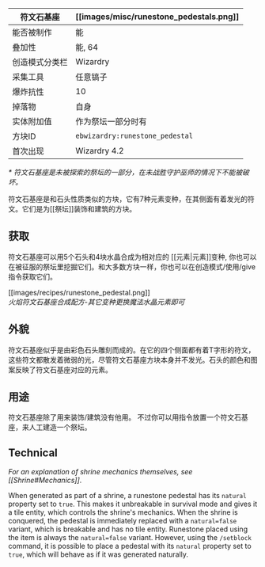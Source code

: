 | 符文石基座 | [[images/misc/runestone_pedestals.png]] |
|---|---|
| 能否被制作 | 能 |
| 叠加性 | 能, 64 |
| 创造模式分类栏 | Wizardry |
| 采集工具 | 任意镐子 |
| 爆炸抗性 | 10 |
| 掉落物 | 自身 |
| 实体附加值 | 作为祭坛一部分时有 |
| 方块ID | `ebwizardry:runestone_pedestal` |
| 首次出现 | Wizardry 4.2 |

_\* 符文石基座是未被探索的祭坛的一部分，在未战胜守护巫师的情况下不能被破坏。_

符文石基座是和石头性质类似的方块，它有7种元素变种，在其侧面有着发光的符文。它们是为[[祭坛]]装饰和建筑的方块。

## 获取
符文石基座可以用5个石头和4块水晶合成为相对应的 [[元素|元素]]变种, 你也可以在被征服的祭坛里挖掘它们。和大多数方块一样，你也可以在创造模式/使用/give 指令获取它们。 

[[images/recipes/runestone_pedestal.png]]  
_火焰符文石基座合成配方-其它变种更换魔法水晶元素即可_

## 外貌
符文石基座似乎是由彩色石头雕刻而成的。在它的四个侧面都有着T字形的符文，这些符文都散发着微弱的光，尽管符文石基座方块本身并不发光。石头的颜色和图案反映了符文石基座对应的元素。

## 用途
符文石基座除了用来装饰/建筑没有他用。 不过你可以用指令放置一个符文石基座，来人工建造一个祭坛。

## Technical
_For an explanation of shrine mechanics themselves, see [[Shrine#Mechanics]]_.

When generated as part of a shrine, a runestone pedestal has its `natural` property set to `true`. This makes it unbreakable in survival mode and gives it a tile entity, which controls the shrine's mechanics. When the shrine is conquered, the pedestal is immediately replaced with a `natural=false` variant, which is breakable and has no tile entity. Runestone placed using the item is always the `natural=false` variant. However, using the `/setblock` command, it is possible to place a pedestal with its `natural` property set to `true`, which will behave as if it was generated naturally.
